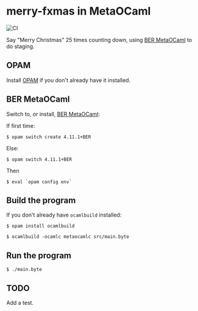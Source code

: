 # merry-fxmas in MetaOCaml

![CI](https://github.com/FranklinChen/merry-fxmas-metaocaml/workflows/CI/badge.svg)

Say "Merry Christmas" 25 times counting down, using [BER MetaOCaml](http://okmij.org/ftp/ML/MetaOCaml) to do staging.

## OPAM

Install [OPAM](http://opam.ocamlpro.com/) if you don't already have it installed.

## BER MetaOCaml

Switch to, or install, [BER MetaOCaml](http://okmij.org/ftp/ML/MetaOCaml.html):

If first time:

```console
$ opam switch create 4.11.1+BER
```

Else:

```console
$ opam switch 4.11.1+BER
```

Then
```
$ eval `opam config env`
```

## Build the program

If you don't already have `ocamlbuild` installed:

```console
$ opam install ocamlbuild
```

```console
$ ocamlbuild -ocamlc metaocamlc src/main.byte
```

## Run the program

```console
$ ./main.byte
```

## TODO

Add a test.

